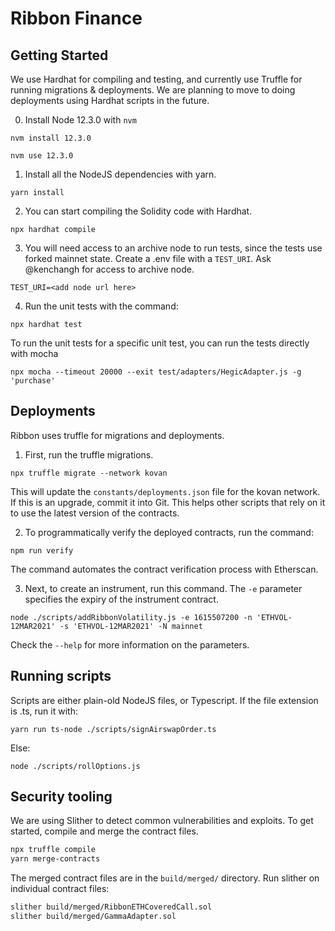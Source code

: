 # Ribbon Finance

## Getting Started

We use Hardhat for compiling and testing, and currently use Truffle for running migrations & deployments. We are planning to move to doing deployments using Hardhat scripts in the future.

0. Install Node 12.3.0 with `nvm`

```
nvm install 12.3.0

nvm use 12.3.0
```

1. Install all the NodeJS dependencies with yarn.

```
yarn install
```

2. You can start compiling the Solidity code with Hardhat.

```
npx hardhat compile
```

3. You will need access to an archive node to run tests, since the tests use forked mainnet state. Create a .env file with a `TEST_URI`. Ask @kenchangh for access to archive node.

```
TEST_URI=<add node url here>
```

4. Run the unit tests with the command:

```
npx hardhat test
```

To run the unit tests for a specific unit test, you can run the tests directly with mocha

```
npx mocha --timeout 20000 --exit test/adapters/HegicAdapter.js -g 'purchase'
```

## Deployments

Ribbon uses truffle for migrations and deployments.

1. First, run the truffle migrations.

```
npx truffle migrate --network kovan
```

This will update the `constants/deployments.json` file for the kovan network. If this is an upgrade, commit it into Git. This helps other scripts that rely on it to use the latest version of the contracts.

2. To programmatically verify the deployed contracts, run the command:

```
npm run verify
```

The command automates the contract verification process with Etherscan.

3. Next, to create an instrument, run this command. The `-e` parameter specifies the expiry of the instrument contract.

```
node ./scripts/addRibbonVolatility.js -e 1615507200 -n 'ETHVOL-12MAR2021' -s 'ETHVOL-12MAR2021' -N mainnet
```

Check the `--help` for more information on the parameters.

## Running scripts

Scripts are either plain-old NodeJS files, or Typescript. If the file extension is .ts, run it with:

```
yarn run ts-node ./scripts/signAirswapOrder.ts
```

Else:

```
node ./scripts/rollOptions.js
```

## Security tooling

We are using Slither to detect common vulnerabilities and exploits. To get started, compile and merge the contract files.

```sh
npx truffle compile
yarn merge-contracts
```

The merged contract files are in the `build/merged/` directory. Run slither on individual contract files:

```sh
slither build/merged/RibbonETHCoveredCall.sol
slither build/merged/GammaAdapter.sol
```
